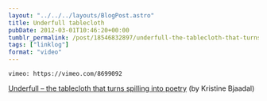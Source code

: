 ```yaml
---
layout: "../../../layouts/BlogPost.astro"
title: Underfull tablecloth
pubDate: 2012-03-01T10:46:20+00:00
tumblr_permalink: /post/18546832897/underfull-the-tablecloth-that-turns-spilling
tags: ["linklog"]
format: "video"
---
```


`vimeo: https://vimeo.com/8699092`

[Underfull &#8211; the tablecloth that turns spilling into poetry][1] (by Kristine Bjaadal)

[1]: https://vimeo.com/8699092
